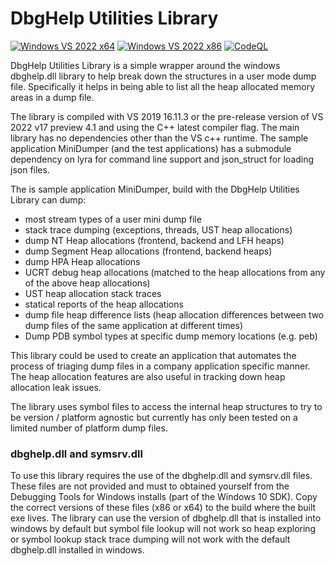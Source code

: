 # **DbgHelp Utilities Library**
[![Windows VS 2022 x64](https://github.com/shanepowell/DbgHelpUtils/actions/workflows/build_vs2022x64.yml/badge.svg)](https://github.com/shanepowell/DbgHelpUtils/actions/workflows/build_vs2022x64.yml)
[![Windows VS 2022 x86](https://github.com/shanepowell/DbgHelpUtils/actions/workflows/build_vs2022x86.yml/badge.svg)](https://github.com/shanepowell/DbgHelpUtils/actions/workflows/build_vs2022x86.yml)
[![CodeQL](https://github.com/shanepowell/DbgHelpUtils/actions/workflows/codeql-analysis.yml/badge.svg)](https://github.com/shanepowell/DbgHelpUtils/actions/workflows/codeql-analysis.yml)

DbgHelp Utilities Library is a simple wrapper around the windows dbghelp.dll library to help break down the structures in a user mode dump file. Specifically it helps in being able to list all the heap allocated memory areas in a dump file.

The library is compiled with VS 2019 16.11.3 or the pre-release version of VS 2022 v17 preview 4.1 and using the C++ latest compiler flag.
The main library has no dependencies other than the VS c++ runtime.
The sample application MiniDumper (and the test applications) has a submodule dependency on lyra for command line support and json_struct for loading json files.

The is sample application MiniDumper, build with the DbgHelp Utilities Library can dump:
* most stream types of a user mini dump file
* stack trace dumping (exceptions, threads, UST heap allocations)
* dump NT Heap allocations (frontend, backend and LFH heaps)
* dump Segment Heap allocations (frontend, backend heaps)
* dump HPA Heap allocations
* UCRT debug heap allocations (matched to the heap allocations from any of the above heap allocations)
* UST heap allocation stack traces
* statical reports of the heap allocations
* dump file heap difference lists (heap allocation differences between two dump files of the same application at different times)
* Dump PDB symbol types at specific dump memory locations (e.g. peb)

This library could be used to create an application that automates the process of triaging dump files in a company application specific manner.  
The heap allocation features are also useful in tracking down heap allocation leak issues.

The library uses symbol files to access the internal heap structures to try to be version / platform agnostic but currently has only been tested on a limited number of platform dump files.

### dbghelp.dll and symsrv.dll
To use this library requires the use of the dbghelp.dll and symsrv.dll files.  These files are not provided and must to obtained yourself from the Debugging Tools for Windows installs (part of the Windows 10 SDK). Copy the correct versions of these files (x86 or x64) to the build where the built exe lives.  The library can use the version of dbghelp.dll that is installed into windows by default but symbol file lookup will not work so heap exploring or symbol lookup stack trace dumping will not work with the default dbghelp.dll installed in windows.
